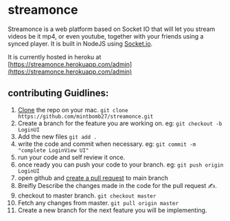# streamonce
Streamonce is a web platform based on Socket IO that will let you stream videos be it mp4, or even youtube, together with your friends using a synced player. It is built in NodeJS using [Socket.io](https://socket.io).

It is currently hosted in heroku at [https://streamonce.herokuapp.com/admin](https://streamonce.herokuapp.com/admin)

## contributing Guidlines:
1. [Clone](https://docs.github.com/en/enterprise/2.13/user/articles/cloning-a-repository) the repo on your mac. `git clone https://github.com/mintbomb27/streamonce.git`
2. Create a branch for the feature you are working on. eg: `git checkout -b LoginUI`
3. Add the new files `git add .`
4. write the code and commit when necessary. eg: `git commit -m "complete LoginView UI"`
5. run your code and self review it once.
6. once ready you can push your code to your branch. eg: `git push origin LoginUI`
7. open github and [create a pull request](https://docs.github.com/en/free-pro-team@latest/github/collaborating-with-issues-and-pull-requests/creating-a-pull-request) to main branch
8. Breifly Describe the changes made in the code for the pull request ✍️.
9. checkout to master branch. `git checkout master`
10. Fetch any changes from master. `git pull origin master`
11. Create a new branch for the next feature you will be implementing.
